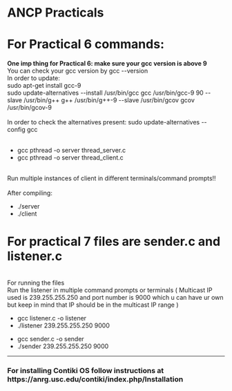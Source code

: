 # ANCP Practicals


<h1>For Practical 6 commands:</h1>
<b>One imp thing for Practical 6: make sure your gcc version is above 9<br></b>
You can check your gcc version by gcc --version<br>
In order to update:<br>
sudo apt-get install gcc-9<br>
sudo update-alternatives --install /usr/bin/gcc gcc /usr/bin/gcc-9 90 --slave /usr/bin/g++ g++ /usr/bin/g++-9 --slave /usr/bin/gcov gcov /usr/bin/gcov-9<br>
<br>
In order to check the alternatives present: sudo update-alternatives --config gcc<br><br>
<ul>
	<li>gcc pthread -o server thread_server.c </li>
	<li>gcc pthread -o server thread_client.c </li>
</ul><br>
Run multiple instances of client in different terminals/command prompts!!<br>
<br>
After compiling:
<ul>
	<li>./server</li>
	<li>./client</li>
</ul>
<h1>For practical 7 files are sender.c and listener.c</h1><br>
For running the files <br>
Run the listener in multiple command prompts or terminals ( Multicast IP used is 239.255.255.250 and port number is 9000 which u can have ur own but keep in mind that IP should be in the multicast IP range ) <br>
<ul>
	<li>gcc listener.c -o listener</li>
	<li>./listener 239.255.255.250 9000</li>
</ul>
<ul>
	<li>gcc sender.c -o sender</li>
	<li>./sender 239.255.255.250 9000</li>
</ul>

<hr>
<h3>For installing Contiki OS follow instructions at https://anrg.usc.edu/contiki/index.php/Installation</h3>